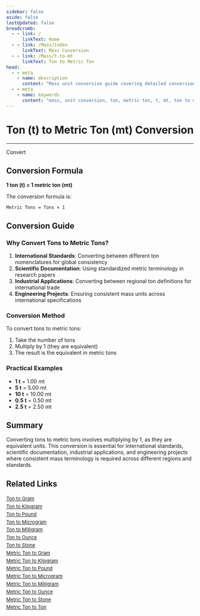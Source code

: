 ```yaml
---
sidebar: false
aside: false
lastUpdated: false
breadcrumb:
  - - link: /
      linkText: Home
  - - link: /Mass/index
      linkText: Mass Conversion
  - - link: /Mass/t-to-mt
      linkText: Ton to Metric Ton
head:
  - - meta
    - name: description
      content: "Mass unit conversion guide covering detailed conversion formulas and explanations from ton (t) to metric ton (mt)."
  - - meta
    - name: keywords
      content: "mass, unit conversion, ton, metric ton, t, mt, ton to metric ton, mass conversion guide"
---
```

# Ton (t) to Metric Ton (mt) Conversion
---
<script setup>
import { onMounted, reactive, inject, ref } from 'vue'
import { NButton, NForm, NFormItem, NInput, NInputNumber, NSelect, NCard, useMessage,NGrid ,NGi } from 'naive-ui'
import { defineClientComponent } from 'vitepress'
import { Mass } from '../files';

const convert = inject('convert')

const form = reactive({
  number: null,
  result: '',
})

const convertHandler = () => {
  if (form.number !== null && !isNaN(form.number)) {
    const convertedValue = parseFloat(form.number) * 1.0
    form.result = `${form.number}t = ${convertedValue.toFixed(2)}mt`
  } else {
    form.result = 'Please enter a valid number.'
  }
}
</script>

<n-form size="large" :model="form">
  <n-form-item label="Ton (t)">
    <n-input-number v-model:value="form.number" placeholder="Enter tons" style="width: 100%" />
  </n-form-item>
  <n-form-item>
    <n-button type="info" @click="convertHandler" block>Convert</n-button>
  </n-form-item>
  <n-form-item>
    <n-input v-model:value="form.result" readonly placeholder="Conversion result" />
  </n-form-item>
</n-form>

## Conversion Formula

**1 ton (t) = 1 metric ton (mt)**

The conversion formula is:
```
Metric Tons = Tons × 1
```

## Conversion Guide

### Why Convert Tons to Metric Tons?

1. **International Standards**: Converting between different ton nomenclatures for global consistency
2. **Scientific Documentation**: Using standardized metric terminology in research papers
3. **Industrial Applications**: Converting between regional ton definitions for international trade
4. **Engineering Projects**: Ensuring consistent mass units across international specifications

### Conversion Method

To convert tons to metric tons:
1. Take the number of tons
2. Multiply by 1 (they are equivalent)
3. The result is the equivalent in metric tons

### Practical Examples

- **1 t** = 1.00 mt
- **5 t** = 5.00 mt
- **10 t** = 10.00 mt
- **0.5 t** = 0.50 mt
- **2.5 t** = 2.50 mt

## Summary

Converting tons to metric tons involves multiplying by 1, as they are equivalent units. This conversion is essential for international standards, scientific documentation, industrial applications, and engineering projects where consistent mass terminology is required across different regions and standards.

## Related Links

<n-grid :cols="2" :x-gap="12" :y-gap="8">
  <n-gi>
    <n-card title="Other Ton Conversions" size="small">
      <template #header-extra>
        <span style="font-size: 12px; color: #666;">t conversions</span>
      </template>
      <div style="font-size: 13px; line-height: 1.6;">
        <div><a href="/Mass/t-to-g">Ton to Gram</a></div>
        <div><a href="/Mass/t-to-kg">Ton to Kilogram</a></div>
        <div><a href="/Mass/t-to-lb">Ton to Pound</a></div>
        <div><a href="/Mass/t-to-mcg">Ton to Microgram</a></div>
        <div><a href="/Mass/t-to-mg">Ton to Milligram</a></div>
        <div><a href="/Mass/t-to-oz">Ton to Ounce</a></div>
        <div><a href="/Mass/t-to-st">Ton to Stone</a></div>
      </div>
    </n-card>
  </n-gi>
  <n-gi>
    <n-card title="Metric Ton Conversions" size="small">
      <template #header-extra>
        <span style="font-size: 12px; color: #666;">mt conversions</span>
      </template>
      <div style="font-size: 13px; line-height: 1.6;">
        <div><a href="/Mass/mt-to-g">Metric Ton to Gram</a></div>
        <div><a href="/Mass/mt-to-kg">Metric Ton to Kilogram</a></div>
        <div><a href="/Mass/mt-to-lb">Metric Ton to Pound</a></div>
        <div><a href="/Mass/mt-to-mcg">Metric Ton to Microgram</a></div>
        <div><a href="/Mass/mt-to-mg">Metric Ton to Milligram</a></div>
        <div><a href="/Mass/mt-to-oz">Metric Ton to Ounce</a></div>
        <div><a href="/Mass/mt-to-st">Metric Ton to Stone</a></div>
        <div><a href="/Mass/mt-to-t">Metric Ton to Ton</a></div>
      </div>
    </n-card>
  </n-gi>
</n-grid>